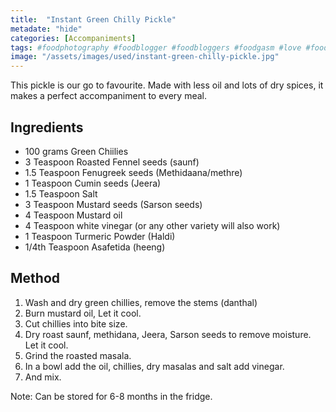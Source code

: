 ```yaml
---
title:  "Instant Green Chilly Pickle"
metadate: "hide"
categories: [Accompaniments]
tags: #foodphotography #foodblogger #foodbloggers #foodgasm #love #foodcoma #foodporn #foodlovers #indianfood #indianfoodbloggers #foodiesofinstagram #foodlove #indian #indiancouple #eatlocal #eathealthy #eatwell #desifood #trending #tasty #taste #yummyinmytummy #foodie #instafood #instafoodie #foodstagram #instagood #passionatepaprika
image: "/assets/images/used/instant-green-chilly-pickle.jpg"
---
```


This pickle is our go to favourite. Made with less oil and lots of dry spices, it makes a perfect accompaniment to every meal.  

## Ingredients

- 100 grams Green Chiilies
- 3 Teaspoon Roasted Fennel seeds (saunf)
- 1.5 Teaspoon Fenugreek seeds (Methidaana/methre)
- 1 Teaspoon Cumin seeds (Jeera)
- 1.5 Teaspoon Salt
- 3 Teaspoon Mustard seeds (Sarson seeds)
- 4 Teaspoon Mustard oil
- 4 Teaspoon white vinegar (or any other variety will also work)
- 1 Teaspoon Turmeric Powder (Haldi)
- 1/4th Teaspoon Asafetida (heeng)

## Method

1. Wash and dry green chillies, remove the stems (danthal)
2. Burn mustard oil, Let it cool. 
3. Cut chillies into bite size. 
4. Dry roast saunf, methidana, Jeera, Sarson seeds to remove moisture. Let it cool.
5. Grind the roasted masala.
6. In a bowl add the oil, chillies, dry masalas and salt add vinegar.
7. And mix. 

Note: Can be stored for 6-8 months in the fridge.

